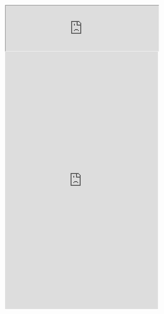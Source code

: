 <iframe src="https://github.com/Daisymay55/Daisymay55.github.io/blob/master/Plague%20Fatality%20Map-2.pdf" width="100% height=100%"> 
</iframe>

<embed src="https://github.com/Daisymay55/Daisymay55.github.io/blob/master/Plague%20Fatality%20Map-2.pdf" width="100%" height="850px"/>

